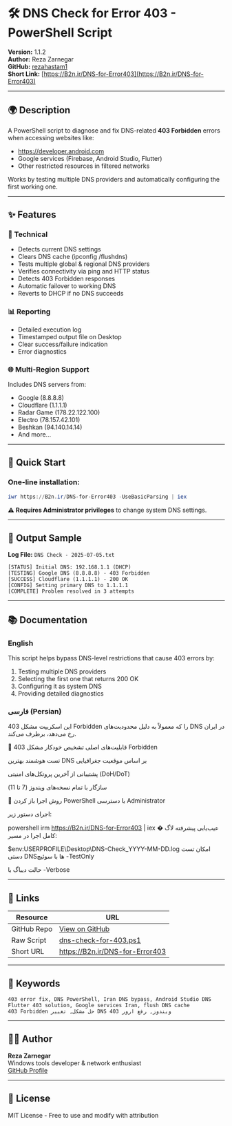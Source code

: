 # 🛠️ DNS Check for Error 403 - PowerShell Script

**Version:** 1.1.2  
**Author:** Reza Zarnegar  
**GitHub:** [rezahastam1](https://github.com/rezahastam1)  
**Short Link:** [https://B2n.ir/DNS-for-Error403](https://B2n.ir/DNS-for-Error403)  

---

## 🌍 Description

A PowerShell script to diagnose and fix DNS-related **403 Forbidden** errors when accessing websites like:
- https://developer.android.com
- Google services (Firebase, Android Studio, Flutter)
- Other restricted resources in filtered networks

Works by testing multiple DNS providers and automatically configuring the first working one.

---

## ✨ Features

### 🔧 Technical
- Detects current DNS settings
- Clears DNS cache (ipconfig /flushdns)
- Tests multiple global & regional DNS providers
- Verifies connectivity via ping and HTTP status
- Detects 403 Forbidden responses
- Automatic failover to working DNS
- Reverts to DHCP if no DNS succeeds

### 📊 Reporting
- Detailed execution log
- Timestamped output file on Desktop
- Clear success/failure indication
- Error diagnostics

### 🌐 Multi-Region Support
Includes DNS servers from:
- Google (8.8.8.8)
- Cloudflare (1.1.1.1)
- Radar Game (178.22.122.100)
- Electro (78.157.42.101)
- Beshkan (94.140.14.14)
- And more...

---

## 🚀 Quick Start

### One-line installation:
```powershell
iwr https://B2n.ir/DNS-for-Error403 -UseBasicParsing | iex
```

⚠️ **Requires Administrator privileges** to change system DNS settings.

---

## 📝 Output Sample

**Log File:** `DNS Check - 2025-07-05.txt`

```
[STATUS] Initial DNS: 192.168.1.1 (DHCP)
[TESTING] Google DNS (8.8.8.8) - 403 Forbidden
[SUCCESS] Cloudflare (1.1.1.1) - 200 OK
[CONFIG] Setting primary DNS to 1.1.1.1
[COMPLETE] Problem resolved in 3 attempts
```

---

## 📚 Documentation

### English
This script helps bypass DNS-level restrictions that cause 403 errors by:
1. Testing multiple DNS providers
2. Selecting the first one that returns 200 OK
3. Configuring it as system DNS
4. Providing detailed diagnostics

### فارسی (Persian)
این اسکریپت مشکل 403 Forbidden را که معمولاً به دلیل محدودیت‌های DNS در ایران رخ می‌دهد، برطرف می‌کند.

🔧 قابلیت‌های اصلی
تشخیص خودکار مشکل 403 Forbidden

تست هوشمند بهترین DNS بر اساس موقعیت جغرافیایی

پشتیبانی از آخرین پروتکل‌های امنیتی (DoH/DoT)

سازگار با تمام نسخه‌های ویندوز (7 تا 11)

🚀 روش اجرا
باز کردن PowerShell با دسترسی Administrator

اجرای دستور زیر:

powershell
irm https://B2n.ir/DNS-for-Error403 | iex
� عیب‌یابی پیشرفته
لاگ کامل اجرا در مسیر:


$env:USERPROFILE\Desktop\DNS-Check_YYYY-MM-DD.log
امکان تست دستی DNSها با سوئیچ -TestOnly

حالت دیباگ با -Verbose


---

## 🔗 Links
| Resource | URL |
|----------|-----|
| GitHub Repo | [View on GitHub](https://github.com/rezahastam1/dns-check-for-403) |
| Raw Script | [dns-check-for-403.ps1](https://B2n.ir/DNS-for-Error403) |
| Short URL | https://B2n.ir/DNS-for-Error403 |

---

## 🔎 Keywords
```
403 error fix, DNS PowerShell, Iran DNS bypass, Android Studio DNS
Flutter 403 solution, Google services Iran, flush DNS cache
403 Forbidden حل مشکل, تغییر DNS ویندوز, رفع ارور 403
```

---

## 👨‍💻 Author
**Reza Zarnegar**  
Windows tools developer & network enthusiast  
[GitHub Profile](https://github.com/rezahastam1)  

---

## 📜 License
MIT License - Free to use and modify with attribution
